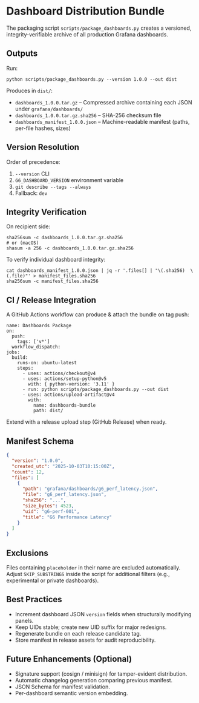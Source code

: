# Dashboard Distribution Bundle

The packaging script `scripts/package_dashboards.py` creates a versioned, integrity-verifiable archive of all production Grafana dashboards.

## Outputs
Run:
```
python scripts/package_dashboards.py --version 1.0.0 --out dist
```
Produces in `dist/`:
- `dashboards_1.0.0.tar.gz` – Compressed archive containing each JSON under `grafana/dashboards/`
- `dashboards_1.0.0.tar.gz.sha256` – SHA-256 checksum file
- `dashboards_manifest_1.0.0.json` – Machine-readable manifest (paths, per-file hashes, sizes)

## Version Resolution
Order of precedence:
1. `--version` CLI
2. `G6_DASHBOARD_VERSION` environment variable
3. `git describe --tags --always`
4. Fallback: `dev`

## Integrity Verification
On recipient side:
```
sha256sum -c dashboards_1.0.0.tar.gz.sha256
# or (macOS)
shasum -a 256 -c dashboards_1.0.0.tar.gz.sha256
```
To verify individual dashboard integrity:
```
cat dashboards_manifest_1.0.0.json | jq -r '.files[] | "\(.sha256)  \(.file)"' > manifest_files.sha256
sha256sum -c manifest_files.sha256
```

## CI / Release Integration
A GitHub Actions workflow can produce & attach the bundle on tag push:
```
name: Dashboards Package
on:
  push:
    tags: ['v*']
  workflow_dispatch:
jobs:
  build:
    runs-on: ubuntu-latest
    steps:
      - uses: actions/checkout@v4
      - uses: actions/setup-python@v5
        with: { python-version: '3.11' }
      - run: python scripts/package_dashboards.py --out dist
      - uses: actions/upload-artifact@v4
        with:
          name: dashboards-bundle
          path: dist/
```
Extend with a release upload step (GitHub Release) when ready.

## Manifest Schema
```json
{
  "version": "1.0.0",
  "created_utc": "2025-10-03T10:15:00Z",
  "count": 12,
  "files": [
    {
      "path": "grafana/dashboards/g6_perf_latency.json",
      "file": "g6_perf_latency.json",
      "sha256": "...",
      "size_bytes": 4523,
      "uid": "g6-perf-001",
      "title": "G6 Performance Latency"
    }
  ]
}
```

## Exclusions
Files containing `placeholder` in their name are excluded automatically.
Adjust `SKIP_SUBSTRINGS` inside the script for additional filters (e.g., experimental or private dashboards).

## Best Practices
- Increment dashboard JSON `version` fields when structurally modifying panels.
- Keep UIDs stable; create new UID suffix for major redesigns.
- Regenerate bundle on each release candidate tag.
- Store manifest in release assets for audit reproducibility.

## Future Enhancements (Optional)
- Signature support (cosign / minisign) for tamper-evident distribution.
- Automatic changelog generation comparing previous manifest.
- JSON Schema for manifest validation.
- Per-dashboard semantic version embedding.
